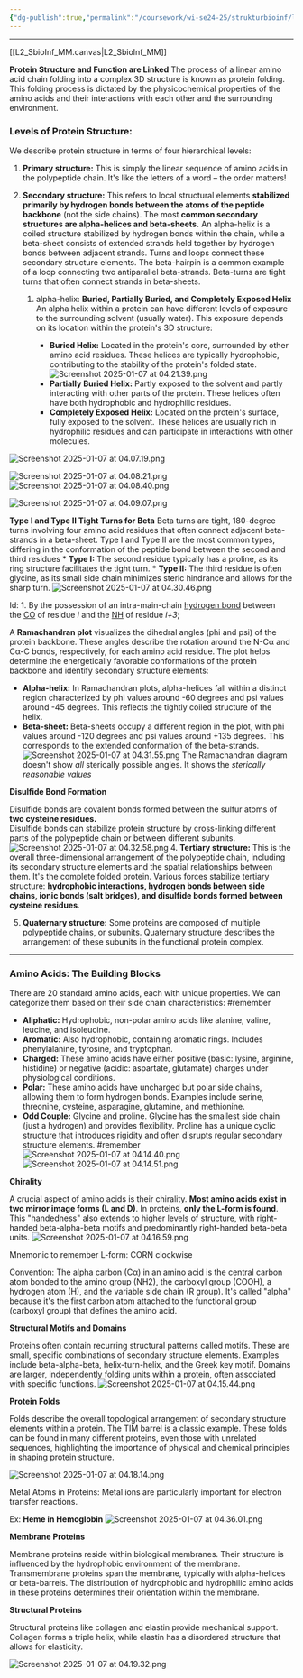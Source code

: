 ```yaml
---
{"dg-publish":true,"permalink":"/coursework/wi-se24-25/strukturbioinf/lecture-notes/l2-protein-str/","noteIcon":""}
---
```


---
[[L2_SbioInf_MM.canvas|L2_SbioInf_MM]]

**Protein Structure and Function are Linked**
 The process of a linear amino acid chain folding into a complex 3D structure is known as protein folding. This folding process is dictated by the physicochemical properties of the amino acids and their interactions with each other and the surrounding environment.

### **Levels of Protein Structure:**

We describe protein structure in terms of four hierarchical levels:

1. **Primary structure:** This is simply the linear sequence of amino acids in the polypeptide chain.  It's like the letters of a word – the order matters!

2. **Secondary structure:** This refers to local structural elements **stabilized primarily by hydrogen bonds between the atoms of the peptide backbone** (not the side chains). The most **common secondary structures are alpha-helices and beta-sheets.**  An alpha-helix is a coiled structure stabilized by hydrogen bonds within the chain, while a beta-sheet consists of extended strands held together by hydrogen bonds between adjacent strands.  Turns and loops connect these secondary structure elements.  The beta-hairpin is a common example of a loop connecting two antiparallel beta-strands.  Beta-turns are tight turns that often connect strands in beta-sheets.
	1. alpha-helix: **Buried, Partially Buried, and Completely Exposed Helix**
		An alpha helix within a protein can have different levels of exposure to the surrounding solvent (usually water). This exposure depends on its location within the protein's 3D structure:
		
		* **Buried Helix:** Located in the protein's core, surrounded by other amino acid residues.  These helices are typically hydrophobic, contributing to the stability of the protein's folded state.![Screenshot 2025-01-07 at 04.21.39.png](/img/user/Attachments/Screenshot%202025-01-07%20at%2004.21.39.png)
		* **Partially Buried Helix:**  Partly exposed to the solvent and partly interacting with other parts of the protein. These helices often have both hydrophobic and hydrophilic residues.
		* **Completely Exposed Helix:** Located on the protein's surface, fully exposed to the solvent. These helices are usually rich in hydrophilic residues and can participate in interactions with other molecules.


![Screenshot 2025-01-07 at 04.07.19.png](/img/user/Attachments/Screenshot%202025-01-07%20at%2004.07.19.png) 

![Screenshot 2025-01-07 at 04.08.21.png](/img/user/Attachments/Screenshot%202025-01-07%20at%2004.08.21.png)
![Screenshot 2025-01-07 at 04.08.40.png](/img/user/Attachments/Screenshot%202025-01-07%20at%2004.08.40.png)

![Screenshot 2025-01-07 at 04.09.07.png](/img/user/Attachments/Screenshot%202025-01-07%20at%2004.09.07.png)

**Type I and Type II Tight Turns for Beta**
	Beta turns are tight, 180-degree turns involving four amino acid residues that often connect adjacent beta-strands in a beta-sheet. Type I and Type II are the most common types, differing in the conformation of the peptide bond between the second and third residues
	* **Type I:** The second residue typically has a proline, as its ring structure facilitates the tight turn.
	* **Type II:** The third residue is often glycine, as its small side chain minimizes steric hindrance and allows for the sharp turn.
![Screenshot 2025-01-07 at 04.30.46.png](/img/user/Attachments/Screenshot%202025-01-07%20at%2004.30.46.png)

Id: 1. By the possession of an intra-main-chain [hydrogen bond](https://en.wikipedia.org/wiki/Hydrogen_bond "Hydrogen bond") between the [CO](https://en.wikipedia.org/wiki/Carboxyl_Group "Carboxyl Group") of residue _i_ and the [NH](https://en.wikipedia.org/wiki/Amino_group "Amino group") of residue _i+3_;

A **Ramachandran plot** visualizes the dihedral angles (phi and psi) of the protein backbone. These angles describe the rotation around the N-Cα and Cα-C bonds, respectively, for each amino acid residue.  The plot helps determine the energetically favorable conformations of the protein backbone and identify secondary structure elements:

* **Alpha-helix:** In Ramachandran plots, alpha-helices fall within a distinct region characterized by phi values around -60 degrees and psi values around -45 degrees. This reflects the tightly coiled structure of the helix.
* **Beta-sheet:** Beta-sheets occupy a different region in the plot, with phi values around -120 degrees and psi values around +135 degrees.  This corresponds to the extended conformation of the beta-strands.
![Screenshot 2025-01-07 at 04.31.55.png](/img/user/Attachments/Screenshot%202025-01-07%20at%2004.31.55.png)
The Ramachandran diagram doesn't show *all* sterically possible angles.  It shows the *sterically *reasonable* values*

**Disulfide Bond Formation**

Disulfide bonds are covalent bonds formed between the sulfur atoms of **two cysteine residues.**  
Disulfide bonds can stabilize protein structure by cross-linking different parts of the polypeptide chain or between different subunits. 
![Screenshot 2025-01-07 at 04.32.58.png](/img/user/Attachments/Screenshot%202025-01-07%20at%2004.32.58.png)
4. **Tertiary structure:** This is the overall three-dimensional arrangement of the polypeptide chain, including its secondary structure elements and the spatial relationships between them.  It's the complete folded protein.  Various forces stabilize tertiary structure: **hydrophobic interactions, hydrogen bonds between side chains, ionic bonds (salt bridges), and disulfide bonds formed between cysteine residues**.

5. **Quaternary structure:** Some proteins are composed of multiple polypeptide chains, or subunits. Quaternary structure describes the arrangement of these subunits in the functional protein complex.
---

### **Amino Acids: The Building Blocks**

There are 20 standard amino acids, each with unique properties. We can categorize them based on their side chain characteristics: #remember

* **Aliphatic:** Hydrophobic, non-polar amino acids like alanine, valine, leucine, and isoleucine.
* **Aromatic:**  Also hydrophobic, containing aromatic rings. Includes phenylalanine, tyrosine, and tryptophan.
* **Charged:**  These amino acids have either positive (basic: lysine, arginine, histidine) or negative (acidic: aspartate, glutamate) charges under physiological conditions.
* **Polar:**  These amino acids have uncharged but polar side chains, allowing them to form hydrogen bonds.  Examples include serine, threonine, cysteine, asparagine, glutamine, and methionine.
* **Odd Couple:** Glycine and proline. Glycine has the smallest side chain (just a hydrogen) and provides flexibility. Proline has a unique cyclic structure that introduces rigidity and often disrupts regular secondary structure elements. #remember 
![Screenshot 2025-01-07 at 04.14.40.png](/img/user/Attachments/Screenshot%202025-01-07%20at%2004.14.40.png)
![Screenshot 2025-01-07 at 04.14.51.png](/img/user/Attachments/Screenshot%202025-01-07%20at%2004.14.51.png)




**Chirality**

A crucial aspect of amino acids is their chirality.  **Most amino acids exist in two mirror image forms (L and D)**.  In proteins, **only the L-form is found**.  This "handedness" also extends to higher levels of structure, with right-handed beta-alpha-beta motifs and predominantly right-handed beta-beta units.
![Screenshot 2025-01-07 at 04.16.59.png](/img/user/Attachments/Screenshot%202025-01-07%20at%2004.16.59.png)


Mnemonic to remember L-form: CORN clockwise

Convention: The alpha carbon (Cα) in an amino acid is the central carbon atom bonded to the amino group (NH2), the carboxyl group (COOH), a hydrogen atom (H), and the variable side chain (R group).  It's called "alpha" because it's the first carbon atom attached to the functional group (carboxyl group) that defines the amino acid. 


**Structural Motifs and Domains**

Proteins often contain recurring structural patterns called motifs. These are small, specific combinations of secondary structure elements. Examples include beta-alpha-beta, helix-turn-helix, and the Greek key motif.  Domains are larger, independently folding units within a protein, often associated with specific functions.
![Screenshot 2025-01-07 at 04.15.44.png](/img/user/Attachments/Screenshot%202025-01-07%20at%2004.15.44.png)

**Protein Folds**

Folds describe the overall topological arrangement of secondary structure elements within a protein.  The TIM barrel is a classic example. These folds can be found in many different proteins, even those with unrelated sequences, highlighting the importance of physical and chemical principles in shaping protein structure.


![Screenshot 2025-01-07 at 04.18.14.png](/img/user/Attachments/Screenshot%202025-01-07%20at%2004.18.14.png)


Metal Atoms in Proteins:
Metal ions are particularly important for electron transfer reactions.

Ex: **Heme in Hemoglobin**
![Screenshot 2025-01-07 at 04.36.01.png](/img/user/Attachments/Screenshot%202025-01-07%20at%2004.36.01.png)

**Membrane Proteins**

Membrane proteins reside within biological membranes.  Their structure is influenced by the hydrophobic environment of the membrane.  Transmembrane proteins span the membrane, typically with alpha-helices or beta-barrels.  The distribution of hydrophobic and hydrophilic amino acids in these proteins determines their orientation within the membrane.

**Structural Proteins**

Structural proteins like collagen and elastin provide mechanical support.  Collagen forms a triple helix, while elastin has a disordered structure that allows for elasticity.


![Screenshot 2025-01-07 at 04.19.32.png](/img/user/Attachments/Screenshot%202025-01-07%20at%2004.19.32.png)


